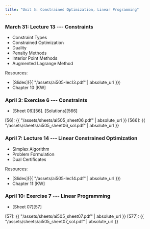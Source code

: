```yaml
---
title: "Unit 5: Constrained Optimization, Linear Programming" 
---
```



### March 31: Lecture 13 --- Constraints

- Constraint Types
- Constrained Optimization
- Duality
- Penalty Methods
- Interior Point Methods
- Augmented Lagrange Method


Resources:

- [Slides]({{ "/assets/ai505-lec13.pdf" | absolute_url }})
- Chapter 10 [KW]

### April 3: Exercise 6 --- Constraints

- [Sheet 06][56]. [Solutions][566]

[56]: {{ "/assets/sheets/ai505_sheet06.pdf" | absolute_url }}
[566]: {{ "/assets/sheets/ai505_sheet06_sol.pdf" | absolute_url }}


### April 7: Lecture 14 --- Linear Constrained Optimization

- Simplex Algorithm
- Problem Formulation
- Dual Certificates

Resources:

- [Slides]({{ "/assets/ai505-lec14.pdf" | absolute_url }})
- Chapter 11 [KW]

### April 10: Exercise 7 --- Linear Programming

- [Sheet 07][57]

[57]: {{ "/assets/sheets/ai505_sheet07.pdf" | absolute_url }}
[577]: {{ "/assets/sheets/ai505_sheet07_sol.pdf" | absolute_url }}
